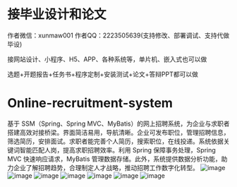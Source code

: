 # 接毕业设计和论文
作者微信：xunmaw001  作者QQ：2223505639(支持修改、部署调试、支持代做毕设)

接网站设计、小程序、H5、APP、各种系统等，单片机、嵌入式也可以做

选题+开题报告+任务书+程序定制+安装测试+论文+答辩PPT都可以做
# Online-recruitment-system
基于 SSM（Spring、Spring MVC、MyBatis）的网上招聘系统，为企业与求职者搭建高效对接桥梁。界面简洁易用，导航清晰。企业可发布职位，管理招聘信息，筛选简历，安排面试。求职者能完善个人简历，搜索职位，在线投递。系统依据关键词智能匹配人岗，提高求职招聘效率。利用 Spring 保障事务处理，Spring MVC 快速响应请求，MyBatis 管理数据存储。此外，系统提供数据分析功能，助力企业了解招聘趋势，合理制定人才战略，推动招聘工作数字化转型。 
![image](https://github.com/user-attachments/assets/0f9f7284-35af-4940-a0d6-d7b6b8db668a)
![image](https://github.com/user-attachments/assets/4853c863-e73f-4f2c-a2f9-1ebd43d08d9e)
![image](https://github.com/user-attachments/assets/40d314ae-2c12-4e5e-b64b-7744057cd4a8)
![image](https://github.com/user-attachments/assets/94e36b8e-ab86-4af3-97f2-7deca4f07229)
![image](https://github.com/user-attachments/assets/391600d8-048d-4598-812c-0e9fea044400)
![image](https://github.com/user-attachments/assets/f67b3c06-56f7-450f-9d71-6b0ae044359f)
![image](https://github.com/user-attachments/assets/006d6a86-fc68-4264-a755-8fdb85c0848a)
